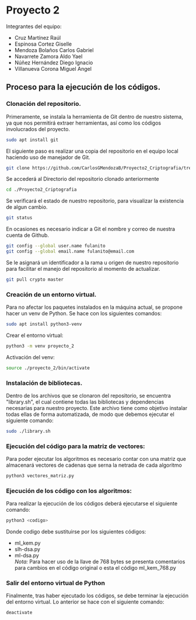 # Proyecto 2

Integrantes del equipo:  
* Cruz Martínez Raúl  
* Espinosa Cortez Giselle  
* Mendoza Bolaños Carlos Gabriel  
* Navarrete Zamora Aldo Yael  
* Núñez Hernández Diego Ignacio  
* Villanueva Corona Miguel Angel  

## Proceso para la ejecución de los códigos.
### Clonación del repositorio.
Primeramente, se instala la herramienta de Git dentro de nuestro sistema, ya que nos permitirá extraer herramientas, así como los códigos involucrados del proyecto.  
```bash
sudo apt install git
```
El siguiente paso es realizar una copia del repositorio en el equipo local haciendo uso de manejador de Git. 

```bash
git clone https://github.com/CarlosGMendozaB/Proyecto2_Criptografia/tree/master
```
Se accederá al Directorio del repositorio clonado anteriormente  
```bash
cd ./Proyecto2_Criptografia
```
Se verificará el estado de nuestro repositorio, para visualizar la existencia de algun cambio.  
```bash
git status
```
En ocasiones es necesario indicar a Git el nombre y correo de nuestra cuenta de Github.  
```bash
git config --global user.name fulanito  
git config --global email.name fulanito@email.com
```
Se le asignará un identificador a la rama u origen de nuestro repositorio para facilitar el manejo del repositorio al momento de actualizar.  
```bash
git pull crypto master
```

### Creación de un entorno virtual.
Para no afectar los paquetes instalados en la máquina actual, se propone hacer un venv de Python. Se hace con los siguientes comandos:
```bash  
sudo apt install python3-venv
```
Crear el entorno virtual:
```bash  
python3 -m venv proyecto_2
```
Activación del venv:
```bash  
source ./proyecto_2/bin/activate
```
### Instalación de bibliotecas.
Dentro de los archivos que se clonaron del repositorio, se encuentra "library.sh", el cual contiene todas las bibliotecas y dependencias necesarias para nuestro proyecto. Este archivo tiene como objetivo instalar todas ellas de forma automatizada, de modo que debemos ejecutar el siguiente comando:  
```bash
sudo ./library.sh
```
### Ejecución del código para la matriz de vectores:
Para poder ejecutar los algoritmos es necesario contar con una matriz que almacenará vectores de cadenas que serna la netrada de cada algoritmo
```bash
python3 vectores_matriz.py
```
### Ejecución de los código con los algoritmos:
Para realizar la ejecución de los códigos deberá ejecutarse el siguiente comando:
```bash
python3 <codigo>
```
Donde codigo debe sustituirse por los siguientes códigos:
- ml_kem.py
- slh-dsa.py
- ml-dsa.py  
_Nota:_ Para hacer uso de la llave de 768 bytes se presenta comentarios para cambios en el código original o esta el código  ml_kem_768.py

### Salir del entorno virtual de Python
Finalmente, tras haber ejecutado los códigos, se debe terminar la ejecución del entorno virtual. Lo anterior se hace con el siguiente comando:
```bash
deactivate
```
